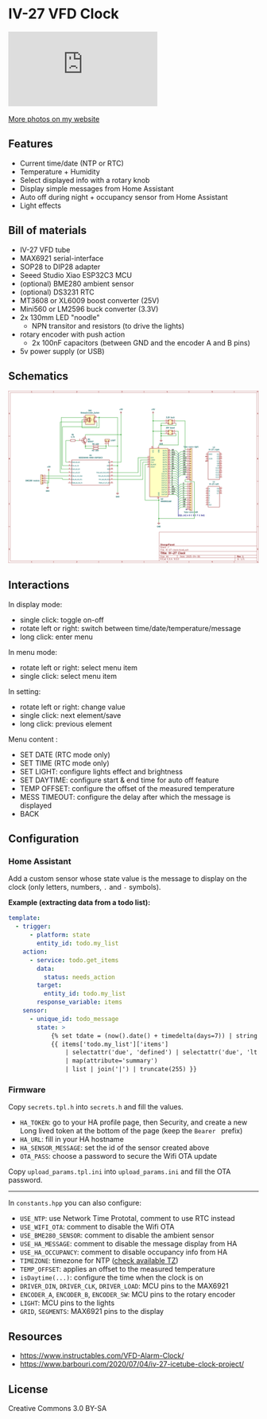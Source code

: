 # IV-27 VFD Clock

![photo](https://photos.strangeplanet.fr/i.php?/upload/2025/04/07/20250407184306-3b429f74-la.jpg)

[More photos on my website](https://photos.strangeplanet.fr/index.php?/category/256-iv_27_vfd_clock)


## Features

- Current time/date (NTP or RTC)
- Temperature + Humidity
- Select displayed info with a rotary knob
- Display simple messages from Home Assistant
- Auto off during night + occupancy sensor from Home Assistant
- Light effects


## Bill of materials

- IV-27 VFD tube
- MAX6921 serial-interface
- SOP28 to DIP28 adapter
- Seeed Studio Xiao ESP32C3 MCU
- (optional) BME280 ambient sensor
- (optional) DS3231 RTC
- MT3608 or XL6009 boost converter (25V)
- Mini560 or LM2596 buck converter (3.3V)
- 2x 130mm LED "noodle"
	- NPN transitor and resistors (to drive the lights)
- rotary encoder with push action
	- 2x 100nF capacitors (between GND and the encoder A and B pins)
- 5v power supply (or USB)


## Schematics

![](./schematics/IV-27_clock.png)


## Interactions

In display mode:
- single click: toggle on-off
- rotate left or right: switch between time/date/temperature/message
- long click: enter menu

In menu mode:
- rotate left or right: select menu item
- single click: select menu item

In setting:
- rotate left or right: change value
- single click: next element/save
- long click: previous element

Menu content :
- SET DATE (RTC mode only)
- SET TIME (RTC mode only)
- SET LIGHT: configure lights effect and brightness
- SET DAYTIME: configure start & end time for auto off feature
- TEMP OFFSET: configure the offset of the measured temperature
- MESS TIMEOUT: configure the delay after which the message is displayed
- BACK

## Configuration

### Home Assistant

Add a custom sensor whose state value is the message to display on the clock (only letters, numbers, `.` and `-` symbols).

**Example (extracting data from a todo list):**
```yaml
template:
  - trigger:
      - platform: state
        entity_id: todo.my_list
    action:
      - service: todo.get_items
        data:
          status: needs_action
        target:
          entity_id: todo.my_list
        response_variable: items
    sensor:
      - unique_id: todo_message
        state: >
            {% set tdate = (now().date() + timedelta(days=7)) | string %}
            {{ items['todo.my_list']['items'] 
				| selectattr('due', 'defined') | selectattr('due', 'lt', tdate) 
				| map(attribute='summary') 
				| list | join('|') | truncate(255) }}
```

### Firmware

Copy `secrets.tpl.h` into `secrets.h` and fill the values.

- `HA_TOKEN`: go to your HA profile page, then Security, and create a new Long lived token at the bottom of the page (keep the `Bearer ` prefix)
- `HA_URL`: fill in your HA hostname
- `HA_SENSOR_MESSAGE`: set the id of the sensor created above
- `OTA_PASS`: choose a password to secure the Wifi OTA update

Copy `upload_params.tpl.ini` into `upload_params.ini` and fill the OTA password.

----

In `constants.hpp` you can also configure:

- `USE_NTP`: use Network Time Prototal, comment to use RTC instead
- `USE_WIFI_OTA`: comment to disable the Wifi OTA
- `USE_BME280_SENSOR`: comment to disable the ambient sensor
- `USE_HA_MESSAGE`: comment to disable the message display from HA
- `USE_HA_OCCUPANCY`: comment to disable occupancy info from HA
- `TIMEZONE`: timezone for NTP ([check available TZ](https://github.com/esp8266/Arduino/blob/master/cores/esp8266/TZ.h))
- `TEMP_OFFSET`: applies an offset to the measured temperature
- `isDaytime(...)`: configure the time when the clock is on
- `DRIVER_DIN`, `DRIVER_CLK`, `DRIVER_LOAD`: MCU pins to the MAX6921
- `ENCODER_A`, `ENCODER_B`, `ENCODER_SW`: MCU pins to the rotary encoder
- `LIGHT`: MCU pins to the lights
- `GRID`, `SEGMENTS`: MAX6921 pins to the display


## Resources

- https://www.instructables.com/VFD-Alarm-Clock/
- https://www.barbouri.com/2020/07/04/iv-27-icetube-clock-project/


## License

Creative Commons 3.0 BY-SA
